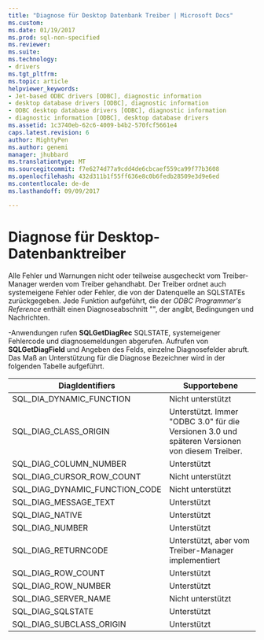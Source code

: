 ```yaml
---
title: "Diagnose für Desktop Datenbank Treiber | Microsoft Docs"
ms.custom: 
ms.date: 01/19/2017
ms.prod: sql-non-specified
ms.reviewer: 
ms.suite: 
ms.technology:
- drivers
ms.tgt_pltfrm: 
ms.topic: article
helpviewer_keywords:
- Jet-based ODBC drivers [ODBC], diagnostic information
- desktop database drivers [ODBC], diagnostic information
- ODBC desktop database drivers [ODBC], diagnostic information
- diagnostic information [ODBC], desktop database drivers
ms.assetid: 1c3740eb-62c6-4009-b4b2-570fcf5661e4
caps.latest.revision: 6
author: MightyPen
ms.author: genemi
manager: jhubbard
ms.translationtype: MT
ms.sourcegitcommit: f7e6274d77a9cdd4de6cbcaef559ca99f77b3608
ms.openlocfilehash: 432d311b1f55ff636e8c0b6fedb28509e3d9e6ed
ms.contentlocale: de-de
ms.lasthandoff: 09/09/2017

---
```

# <a name="diagnostics-for-desktop-database-drivers"></a>Diagnose für Desktop-Datenbanktreiber
Alle Fehler und Warnungen nicht oder teilweise ausgecheckt vom Treiber-Manager werden vom Treiber gehandhabt. Der Treiber ordnet auch systemeigene Fehler oder Fehler, die von der Datenquelle an SQLSTATEs zurückgegeben. Jede Funktion aufgeführt, die der *ODBC Programmer's Reference* enthält einen Diagnoseabschnitt "", der angibt, Bedingungen und Nachrichten.  
  
 -Anwendungen rufen **SQLGetDiagRec** SQLSTATE, systemeigener Fehlercode und diagnosemeldungen abgerufen. Aufrufen von **SQLGetDiagField** und Angeben des Felds, einzelne Diagnosefelder abruft. Das Maß an Unterstützung für die Diagnose Bezeichner wird in der folgenden Tabelle aufgeführt.  
  
|DiagIdentifiers|Supportebene|  
|---------------------|-------------------|  
|SQL_DIA_DYNAMIC_FUNCTION|Nicht unterstützt|  
|SQL_DIAG_CLASS_ORIGIN|Unterstützt. Immer "ODBC 3.0" für die Versionen 3.0 und späteren Versionen von diesem Treiber.|  
|SQL_DIAG_COLUMN_NUMBER|Unterstützt|  
|SQL_DIAG_CURSOR_ROW_COUNT|Nicht unterstützt|  
|SQL_DIAG_DYNAMIC_FUNCTION_CODE|Nicht unterstützt|  
|SQL_DIAG_MESSAGE_TEXT|Unterstützt|  
|SQL_DIAG_NATIVE|Unterstützt|  
|SQL_DIAG_NUMBER|Unterstützt|  
|SQL_DIAG_RETURNCODE|Unterstützt, aber vom Treiber-Manager implementiert|  
|SQL_DIAG_ROW_COUNT|Unterstützt|  
|SQL_DIAG_ROW_NUMBER|Unterstützt|  
|SQL_DIAG_SERVER_NAME|Nicht unterstützt|  
|SQL_DIAG_SQLSTATE|Unterstützt|  
|SQL_DIAG_SUBCLASS_ORIGIN|Unterstützt|
